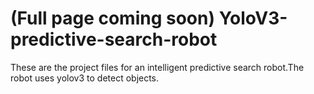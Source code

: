 # (Full page coming soon) YoloV3-predictive-search-robot
These are the project files for an intelligent predictive search robot.The robot uses yolov3 to detect objects.

